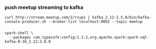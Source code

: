 
### push meetup streaming to kafka
```
curl http://stream.meetup.com/2/rsvps | kafka_2.12-2.5.0/bin/kafka-console-producer.sh --broker-list localhost:9092 --topic meetup
```
### 
```
spark-shell \
  --packages com.typesafe:config:1.3.2,org.apache.spark:spark-sql-kafka-0-10_2.12:3.0.0
```
